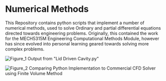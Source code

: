 # Numerical Methods

This Repository contains python scripts that implement a number of numerical methods, used to solve Ordinary and partial differential equations directed towards engineering problems. Originally, this contained the work for the MECH5315M Engineering Computational Methods Module, however has since evolved into personal learning geared towards solving more complex problems.

![Figure_1](https://github.com/JamesBaxter01/numerical-methods/assets/116174067/3c84b157-fb43-4022-80a3-655f48044675)
Output from "Lid Driven Cavity.py"

![Figure_2](https://github.com/JamesBaxter01/numerical-methods/assets/116174067/90509ecc-550d-4547-86ca-d62741adf0e0)
Comparing Python Implementation to Commercial CFD Solver using Finite Volume Method
